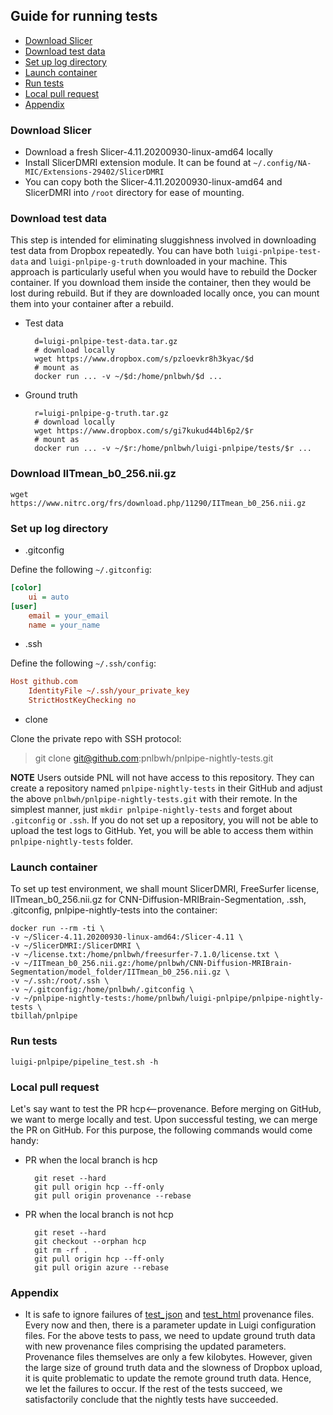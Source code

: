 ## Guide for running tests

 * [Download Slicer](#download-slicer)
 * [Download test data](#download-test-data)
 * [Set up log directory](#set-up-log-directory)
 * [Launch container](#launch-container)
 * [Run tests](#run-tests)
 * [Local pull request](#local-pull-request)
 * [Appendix](#appendix)



### Download Slicer

* Download a fresh Slicer-4.11.20200930-linux-amd64 locally
* Install SlicerDMRI extension module. It can be found at `~/.config/NA-MIC/Extensions-29402/SlicerDMRI`
* You can copy both the Slicer-4.11.20200930-linux-amd64 and SlicerDMRI into `/root` directory 
for ease of mounting.


### Download test data

This step is intended for eliminating sluggishness involved in downloading test data from Dropbox repeatedly. 
You can have both `luigi-pnlpipe-test-data` and `luigi-pnlpipe-g-truth` downloaded in your machine. 
This approach is particularly useful when you would have to rebuild the Docker container. If you download them 
inside the container, then they would be lost during rebuild. But if they are downloaded locally once, 
you can mount them into your container after a rebuild.

* Test data

        d=luigi-pnlpipe-test-data.tar.gz
        # download locally
        wget https://www.dropbox.com/s/pzloevkr8h3kyac/$d
        # mount as
        docker run ... -v ~/$d:/home/pnlbwh/$d ...

* Ground truth

        r=luigi-pnlpipe-g-truth.tar.gz
        # download locally
        wget https://www.dropbox.com/s/gi7kukud44bl6p2/$r
        # mount as
        docker run ... -v ~/$r:/home/pnlbwh/luigi-pnlpipe/tests/$r ...


### Download IITmean_b0_256.nii.gz

    wget https://www.nitrc.org/frs/download.php/11290/IITmean_b0_256.nii.gz


### Set up log directory

* .gitconfig

Define the following `~/.gitconfig`:

```cfg
[color]
    ui = auto
[user]
    email = your_email
    name = your_name
```

* .ssh

Define the following `~/.ssh/config`:

```cfg
Host github.com
    IdentityFile ~/.ssh/your_private_key
    StrictHostKeyChecking no
```


* clone

Clone the private repo with SSH protocol:

> git clone git@github.com:pnlbwh/pnlpipe-nightly-tests.git

**NOTE** Users outside PNL will not have access to this repository. They can create a repository named `pnlpipe-nightly-tests` in 
their GitHub and adjust the above `pnlbwh/pnlpipe-nightly-tests.git` with their remote. In the simplest manner, just 
`mkdir pnlpipe-nightly-tests` and forget about `.gitconfig` or `.ssh`. If you do not set up a repository, you will not be able to 
upload the test logs to GitHub. Yet, you will be able to access them within `pnlpipe-nightly-tests` folder.

### Launch container

To set up test environment, we shall mount SlicerDMRI, FreeSurfer license, IITmean_b0_256.nii.gz for CNN-Diffusion-MRIBrain-Segmentation,
.ssh, .gitconfig, pnlpipe-nightly-tests into the container:

    docker run --rm -ti \
    -v ~/Slicer-4.11.20200930-linux-amd64:/Slicer-4.11 \
    -v ~/SlicerDMRI:/SlicerDMRI \
    -v ~/license.txt:/home/pnlbwh/freesurfer-7.1.0/license.txt \
    -v ~/IITmean_b0_256.nii.gz:/home/pnlbwh/CNN-Diffusion-MRIBrain-Segmentation/model_folder/IITmean_b0_256.nii.gz \
    -v ~/.ssh:/root/.ssh \
    -v ~/.gitconfig:/home/pnlbwh/.gitconfig \
    -v ~/pnlpipe-nightly-tests:/home/pnlbwh/luigi-pnlpipe/pnlpipe-nightly-tests \
    tbillah/pnlpipe


### Run tests

    luigi-pnlpipe/pipeline_test.sh -h


### Local pull request

Let's say want to test the PR hcp<--provenance. Before merging on GitHub, we want to merge locally and test. Upon successful testing, 
we can merge the PR on GitHub. For this purpose, the following commands would come handy:

* PR when the local branch is hcp

        git reset --hard
        git pull origin hcp --ff-only
        git pull origin provenance --rebase


* PR when the local branch is not hcp

        git reset --hard
        git checkout --orphan hcp
        git rm -rf .
        git pull origin hcp --ff-only
        git pull origin azure --rebase


### Appendix

* It is safe to ignore failures of [test_json](https://github.com/pnlbwh/luigi-pnlpipe/blob/a1537c3610da8429c4fc25a8fb3ee3ea76eec64f/tests/test_luigi.py#L49)
and [test_html](https://github.com/pnlbwh/luigi-pnlpipe/blob/a1537c3610da8429c4fc25a8fb3ee3ea76eec64f/tests/test_luigi.py#L60) provenance files. Every now and then, there is
a parameter update in Luigi configuration files. For the above tests to pass, we need to update ground truth data with new provenance files comprising
the updated parameters. Provenance files themselves are only a few kilobytes. However, given the large size of ground truth data and the slowness of Dropbox upload,
it is quite problematic to update the remote ground truth data. Hence, we let the failures to occur. If the rest of the tests succeed, we satisfactorily
conclude that the nightly tests have succeeded.
